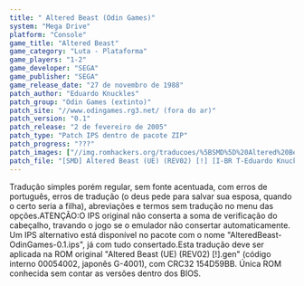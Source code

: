 ```yaml
---
title: " Altered Beast (Odin Games)"
system: "Mega Drive"
platform: "Console"
game_title: "Altered Beast"
game_category: "Luta - Plataforma"
game_players: "1-2"
game_developer: "SEGA"
game_publisher: "SEGA"
game_release_date: "27 de novembro de 1988"
patch_author: "Eduardo Knuckles"
patch_group: "Odin Games (extinto)"
patch_site: "//www.odingames.rg3.net/ (fora do ar)"
patch_version: "0.1"
patch_release: "2 de fevereiro de 2005"
patch_type: "Patch IPS dentro de pacote ZIP"
patch_progress: "???"
patch_images: ["//img.romhackers.org/traducoes/%5BSMD%5D%20Altered%20Beast%20-%20Odin%20Games%20-%201.png","//img.romhackers.org/traducoes/%5BSMD%5D%20Altered%20Beast%20-%20Odin%20Games%20-%202.png","//img.romhackers.org/traducoes/%5BSMD%5D%20Altered%20Beast%20-%20Odin%20Games%20-%203.png"]
patch_file: "[SMD] Altered Beast (UE) (REV02) [!] [I-BR T-Eduardo Knuckles G-Odin Games V-0.1 A-2005].zip"
---
```

Tradução simples porém regular, sem fonte acentuada, com erros de português, erros de tradução (o deus pede para salvar sua esposa, quando o certo seria a filha), abreviações e termos sem tradução no menu das opções.ATENÇÃO:O IPS original não conserta a soma de verificação do cabeçalho, travando o jogo se o emulador não consertar automaticamente. Um IPS alternativo está disponível no pacote com o nome "AlteredBeast-OdinGames-0.1.ips", já com tudo consertado.Esta tradução deve ser aplicada na ROM original "Altered Beast (UE) (REV02) [!].gen" (código interno 00054002, japonês G-4001), com CRC32 154D59BB. Única ROM conhecida sem contar as versões dentro dos BIOS.